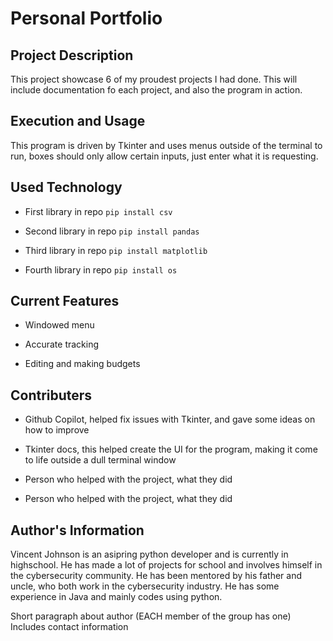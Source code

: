 # Personal Portfolio

## Project Description

This project showcase 6 of my proudest projects I had done. This will include documentation fo each project, and also the program in action.

## Execution and Usage

This program is driven by Tkinter and uses menus outside of the terminal to run, boxes should only allow certain inputs, just enter what it is requesting.

## Used Technology

+ First library in repo
`pip install csv`  

+ Second library in repo
`pip install pandas`  

+ Third library in repo
`pip install matplotlib`

+ Fourth library in repo
`pip install os`

## Current Features

+ Windowed menu

+ Accurate tracking

+ Editing and making budgets

## Contributers

+ Github Copilot, helped fix issues with Tkinter, and gave some ideas on how to improve

+ Tkinter docs, this helped create the UI for the program, making it come to life outside a dull terminal window

+ Person who helped with the project, what they did

+ Person who helped with the project, what they did  

## Author's Information

Vincent Johnson is an asipring python developer and is currently in highschool. He has made a lot of projects for school and involves himself in the cybersecurity community. He has been mentored by his father and uncle, who both work in the cybersecurity industry. He has some experience in Java and mainly codes using python.

Short paragraph about author (EACH member of the group has one)
Includes contact information
